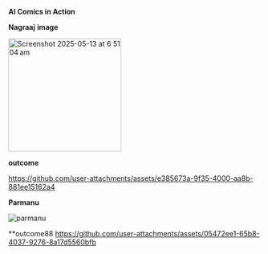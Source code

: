 **AI Comics in Action**

**Nagraaj**
  **image**

  
<img width="225" alt="Screenshot 2025-05-13 at 6 51 04 am" src="https://github.com/user-attachments/assets/7f0f52fd-65c2-46d4-851e-8b571ecb0899" />




**outcome**



https://github.com/user-attachments/assets/e385673a-9f35-4000-aa8b-881ee15162a4


**Parmanu**

![parmanu](https://github.com/user-attachments/assets/c9b1472e-4ba9-48d1-80b5-093e1aaea897)





**outcome88
https://github.com/user-attachments/assets/05472ee1-65b8-4037-9276-8a17d5560bfb




